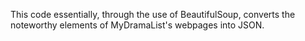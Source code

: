 This code essentially, through the use of BeautifulSoup, converts the noteworthy elements of MyDramaList's webpages into JSON.
